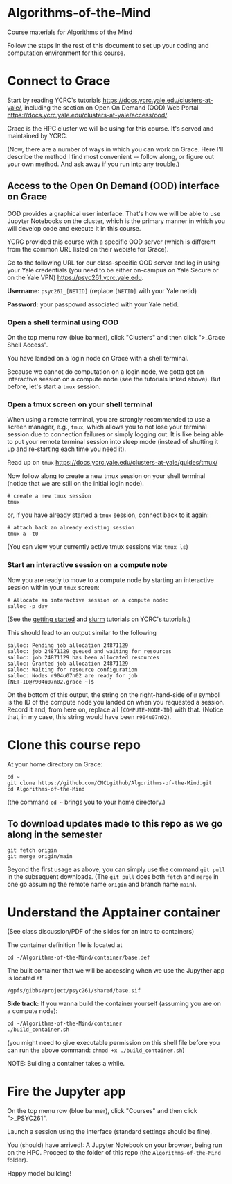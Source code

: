 # Algorithms-of-the-Mind
Course materials for Algorithms of the Mind

Follow the steps in the rest of this document to set up your coding and computation environment for this course.

# Connect to Grace

Start by reading YCRC's tutorials https://docs.ycrc.yale.edu/clusters-at-yale/, including the section on Open On Demand (OOD) Web Portal https://docs.ycrc.yale.edu/clusters-at-yale/access/ood/.

Grace is the HPC cluster we will be using for this course. It's served and maintained by YCRC. 

(Now, there are a number of ways in which you can work on Grace. Here I'll describe the method I find most convenient -- follow along, or figure out your own method. And ask away if you run into any trouble.)

## Access to the Open On Demand (OOD) interface on Grace

OOD provides a graphical user interface. That's how we will be able to use Jupyter Notebooks on the cluster, which is the primary manner in which you will develop code and execute it in this course.

YCRC provided this course with a specific OOD server (which is different from the common URL listed on their webiste for Grace).

Go to the following URL for our class-specific OOD server and log in using your Yale credentials (you need to be either on-campus on Yale Secure or on the Yale VPN) https://psyc261.ycrc.yale.edu.

**Username:** `psyc261_[NETID]` (replace `[NETID]` with your Yale netid)

**Password:** your passpowrd associated with your Yale netid. 

### Open a shell terminal using OOD

On the top menu row (blue banner), click "Clusters" and then click ">_Grace Shell Access".

You have landed on a login node on Grace with a shell terminal. 

Because we cannot do computation on a login node, we gotta get an interactive session on a compute node (see the tutorials linked above). But before, let's start a `tmux` session.

### Open a tmux screen on your shell terminal

When using a remote terminal, you are strongly recommended to use a screen manager, e.g., `tmux`, which allows you to not lose your terminal session due to connection failures or simply logging out. It is like being able to put your remote terminal session into sleep mode (instead of shutting it up and re-starting each time you need it). 

Read up on `tmux` https://docs.ycrc.yale.edu/clusters-at-yale/guides/tmux/

Now follow along to create a new tmux session on your shell terminal (notice that we are still on the initial login node).

```
# create a new tmux session
tmux
```

or, if you have already started a `tmux` session, connect back to it again:

```
# attach back an already existing session
tmux a -t0
```

(You can view your currently active tmux sessions via: `tmux ls`)

### Start an interactive session on a compute note

Now you are ready to move to a compute node by starting an interactive session within your `tmux` screen:

```
# Allocate an interactive session on a compute node:
salloc -p day
```

(See the [getting started](https://docs.ycrc.yale.edu/clusters-at-yale/job-scheduling/) and [slurm](https://docs.ycrc.yale.edu/clusters-at-yale/job-scheduling/) tutorials on YCRC's tutorials.)

This should lead to an output similar to the following

```
salloc: Pending job allocation 24871129
salloc: job 24871129 queued and waiting for resources
salloc: job 24871129 has been allocated resources
salloc: Granted job allocation 24871129
salloc: Waiting for resource configuration
salloc: Nodes r904u07n02 are ready for job
[NET-ID@r904u07n02.grace ~]$
```

On the bottom of this output, the string on the right-hand-side of `@` symbol is the ID of the compute node you landed on when you requested a session. Record it and, from here on, replace all `[COMPUTE-NODE-ID]` with that. (Notice that, in my case, this string would have been `r904u07n02`).

# Clone this course repo

At your home directory on Grace:

```
cd ~
git clone https://github.com/CNCLgithub/Algorithms-of-the-Mind.git
cd Algorithms-of-the-Mind
```

(the command `cd ~` brings you to your home directory.)

## To download updates made to this repo as we go along in the semester

```
git fetch origin
git merge origin/main
```

Beyond the first usage as above, you can simply use the command `git pull` in the subsequent downloads. (The `git pull` does both `fetch` and `merge` in one go assuming the remote name `origin` and branch name `main`).

# Understand the Apptainer container 

(See class discussion/PDF of the slides for an intro to containers)

The container definition file is located at 

```
cd ~/Algorithms-of-the-Mind/container/base.def
```

The built container that we will be accessing when we use the Jupyther app is located at

```
/gpfs/gibbs/project/psyc261/shared/base.sif
```

**Side track:** If you wanna build the container yourself (assuming you are on a compute node):

```
cd ~/Algorithms-of-the-Mind/container
./build_container.sh
```
(you might need to give executable permission on this shell file before you can run the above command: `chmod +x ./build_container.sh`)

NOTE: Building a container takes a while.

# Fire the Jupyter app

On the top menu row (blue banner), click "Courses" and then click ">_PSYC261".

Launch a session using the interface (standard settings should be fine).

You (should) have arrived!: A Jupyter Notebook on your browser, being run on the HPC. Proceed to the folder of this repo (the `Algorithms-of-the-Mind` folder).

Happy model building!
